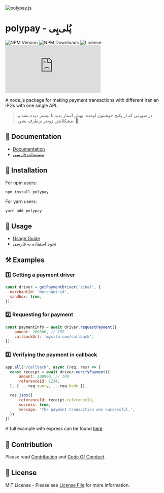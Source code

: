 ![polypay.js](https://github.com/alitnk/polypay.js/raw/graphics/github-readme-logo.png)

# polypay - پُلی‌پِی
![NPM Version](https://img.shields.io/npm/v/polypay?style=for-the-badge)
![NPM Downloads](https://img.shields.io/npm/dm/polypay?style=for-the-badge)
![License](https://img.shields.io/npm/l/polypay?style=for-the-badge)
![Last Comit](https://img.shields.io/github/last-commit/alitnk/polypay.js?style=for-the-badge)

A node.js package for making payment transactions with different Iranian IPGs with one single API.

> در صورتی که از پکیج خوشتون اومده، بهش استار بدید تا بیشتر دیده بشه و مشکلاتش زودتر برطرف بشن. 🙏

## 📖 Documentation

- [Documentation](https://alitnk.github.io/polypay.js/)
- [مستندات فارسی](https://alitnk.github.io/polypay.js/fa/)

## 🔌 Installation

For npm users:
```shell
npm install polypay

```

For yarn users:
```shell
yarn add polypay
```

## 🚀 Usage

- [Usage Guide](https://alitnk.github.io/polypay.js/docs/usage/request-payment)
- [نحوه استفاده به فارسی](https://alitnk.github.io/polypay.js/fa/docs/usage/request-payment)

## ⚒ Examples

### 1️⃣ Getting a payment driver

```javascript
const driver = getPaymentDriver('zibal', {
  merchantId: 'merchant-id',
  sandbox: true,
});
```

### 2️⃣ Requesting for payment

```javascript
const paymentInfo = await driver.requestPayment({
    amount: 200000, // IRR
    callbackUrl: 'mysite.com/callback',
});
```

### 3️⃣ Verifying the payment in callback
```javascript
app.all('/callback', async (req, res) => {
  const receipt = await driver.verifyPayment({
      amount: 200000, // IRR
      referenceId: 1234,
  }, { ...req.query, ...req.body }); 

  res.json({
      referenceId: receipt.referenceId,
      success: true,
      message: 'The payment transaction was successful.',
  })
})
```
A full example with express can be found [here](examples/express-example)

## 🤝 Contribution

Please read [Contribution](CONTRIBUTING.md) and [Code Of Conduct](CODE_OF_CONDUCT.md).

## 📝 License

MIT License - Please see [License File](License) for more information.
